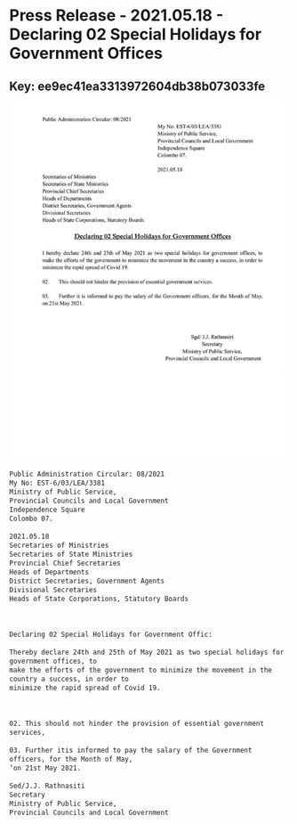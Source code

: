 # Press Release - 2021.05.18 - Declaring 02 Special Holidays for Government Offices 
Key: ee9ec41ea3313972604db38b073033fe 
![img](img/ee9ec41ea3313972604db38b073033fe.jpg)
---
```
Public Administration Circular: 08/2021
My No: EST-6/03/LEA/3381
Ministry of Public Service,
Provincial Councils and Local Government
Independence Square
Colombo 07.

2021.05.18
Secretaries of Ministries
Secretaries of State Ministries
Provincial Chief Secretaries
Heads of Departments
District Secretaries, Government Agents
Divisional Secretaries
Heads of State Corporations, Statutory Boards

 

Declaring 02 Special Holidays for Government Offic:

Thereby declare 24th and 25th of May 2021 as two special holidays for government offices, to
make the efforts of the government to minimize the movement in the country a success, in order to
minimize the rapid spread of Covid 19.

 

02. This should not hinder the provision of essential government services,

03. Further itis informed to pay the salary of the Government officers, for the Month of May,
‘on 21st May 2021.

Sed/J.J. Rathnasiti
Secretary
Ministry of Public Service,
Provincial Councils and Local Government

```
